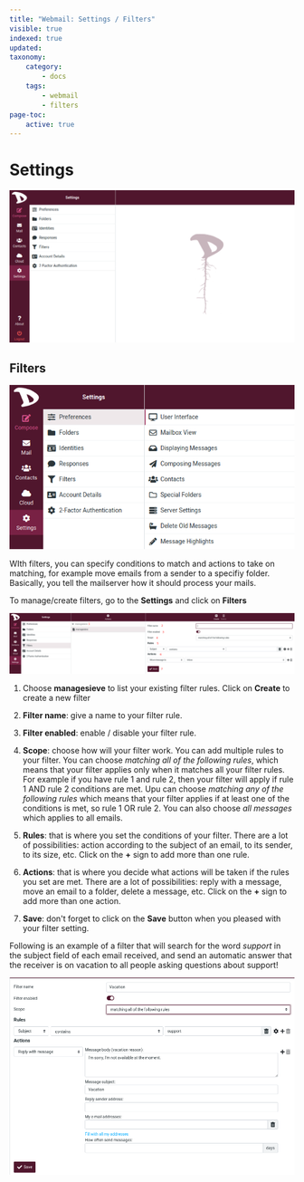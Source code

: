 ```yaml
---
title: "Webmail: Settings / Filters"
visible: true
indexed: true
updated:
taxonomy:
    category:
        - docs
    tags:
        - webmail
        - filters
page-toc:
    active: true
---
```


# Settings

![Settings](en/settings.png)

## Filters

![Preferences](en/set_preferences.png)

WIth filters, you can specify conditions to match and actions to take on matching, for example move emails from a sender to a specifiy folder. Basically, you tell the mailserver how it should process your mails.

To manage/create filters, go to the **Settings** and click on **Filters**

![Filters](en/filters.png)

1. Choose **managesieve** to list your existing filter rules. Click on **Create** to create a new filter

2. **Filter name**: give a name to your filter rule.

3. **Filter enabled**: enable / disable your filter rule.

4. **Scope**: choose how will your filter work. You can add multiple rules to your filter. You can choose *matching all of the following rules*, which means that your filter applies only when it matches all your filter rules. For example if you have rule 1 and rule 2, then your filter will apply if rule 1 AND rule 2 conditions are met. Upu can choose *matching any of the following rules* which means that your filter applies if at least one of the conditions is met, so rule 1 OR rule 2. You can also choose *all messages* which applies to all emails.

5. **Rules**: that is where you set the conditions of your filter. There are a lot of possibilities: action according to the subject of an email, to its sender, to its size, etc. Click on the **+** sign to add more than one rule.

6. **Actions**: that is where you decide what actions will be taken if the rules you set are met. There are a lot of possibilities: reply with a message, move an email to a folder, delete a message, etc.  Click on the **+** sign to add more than one action.

7. **Save**: don't forget to click on the **Save** button when you pleased with your filter setting.

Following is an example of a filter that will search for the word *support* in the subject field of each email received, and send an automatic answer that the receiver is on vacation to all people asking questions about support!

![Filters](en/filters_example.png)
